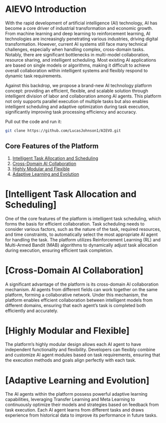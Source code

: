 # AIEVO Introduction
With the rapid development of artificial intelligence (AI) technology, AI has become a core driver of industrial transformation and economic growth. From machine learning and deep learning to reinforcement learning, AI technologies are increasingly penetrating various industries, driving digital transformation. However, current AI systems still face many technical challenges, especially when handling complex, cross-domain tasks. Notably, there are significant bottlenecks in multi-model collaboration, resource sharing, and intelligent scheduling. Most existing AI applications are based on single models or algorithms, making it difficult to achieve overall collaboration within intelligent systems and flexibly respond to dynamic task requirements.

Against this backdrop, we propose a brand-new AI technology platform concept: providing an efficient, flexible, and scalable solution through intelligent division of labor and collaboration among AI agents. This platform not only supports parallel execution of multiple tasks but also enables intelligent scheduling and adaptive optimization during task execution, significantly improving task processing efficiency and accuracy.

Pull out the code and run it:

```bash
git clone https://github.com/LucasJohnson1/AIEVO.git
```

## Core Features of the Platform
1. [Intelligent Task Allocation and Scheduling](#a1)
2. [Cross-Domain AI Collaboration](#a2)
3. [Highly Modular and Flexible](#a3)
4. [Adaptive Learning and Evolution](#a4)

# [Intelligent Task Allocation and Scheduling]<a name="a1"></a>
One of the core features of the platform is intelligent task scheduling, which forms the basis for efficient collaboration. Task scheduling needs to consider various factors, such as the nature of the task, required resources, and time constraints, to automatically select the most appropriate AI agent for handling the task. The platform utilizes Reinforcement Learning (RL) and Multi-Armed Bandit (MAB) algorithms to dynamically adjust task allocation during execution, ensuring efficient task completion.

# [Cross-Domain AI Collaboration]<a name="a2"></a>
A significant advantage of the platform is its cross-domain AI collaboration mechanism. AI agents from different fields can work together on the same platform, forming a collaborative network. Under this mechanism, the platform enables efficient collaboration between intelligent models from different domains, ensuring that each agent’s task is completed both efficiently and accurately.

# [Highly Modular and Flexible]<a name="a3"></a>
The platform’s highly modular design allows each AI agent to have independent functionality and flexibility. Developers can flexibly combine and customize AI agent modules based on task requirements, ensuring that the execution methods and goals align perfectly with each task.

# [Adaptive Learning and Evolution]<a name="a4"></a>
The AI agents within the platform possess powerful adaptive learning capabilities, leveraging Transfer Learning and Meta Learning to continuously optimize their models and strategies based on feedback from task execution. Each AI agent learns from different tasks and draws experience from historical data to improve its performance in future tasks.
